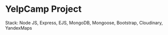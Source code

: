 # YelpCamp Project

Stack: Node JS, Express, EJS, MongoDB, Mongoose, Bootstrap, Cloudinary, YandexMaps

